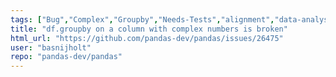 ```yaml
---
tags: ["Bug","Complex","Groupby","Needs-Tests","alignment","data-analysis","data-science","flexible","pandas","python"]
title: "df.groupby on a column with complex numbers is broken"
html_url: "https://github.com/pandas-dev/pandas/issues/26475"
user: "basnijholt"
repo: "pandas-dev/pandas"
---
```



